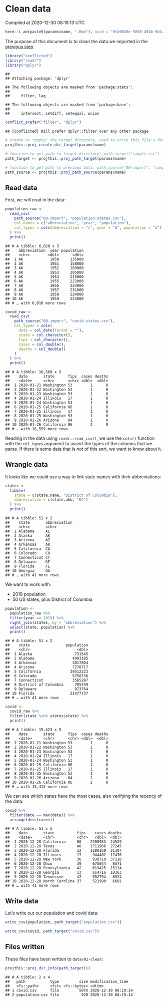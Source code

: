 Clean data
================
Compiled at 2020-12-30 08:19:13 UTC

``` r
here::i_am(paste0(params$name, ".Rmd"), uuid = "9fa9049e-5898-494b-9b1a-0175496b3975")
```

The purpose of this document is to clean the data we imported in the
[previous step](00-import.md).

``` r
library("conflicted")
library("readr")
library("dplyr")
```

    ## 
    ## Attaching package: 'dplyr'

    ## The following objects are masked from 'package:stats':
    ## 
    ##     filter, lag

    ## The following objects are masked from 'package:base':
    ## 
    ##     intersect, setdiff, setequal, union

``` r
conflict_prefer("filter", "dplyr")
```

    ## [conflicted] Will prefer dplyr::filter over any other package

``` r
# create or *empty* the target directory, used to write this file's data: 
projthis::proj_create_dir_target(params$name)

# function to get path to target directory: path_target("sample.csv")
path_target <- projthis::proj_path_target(params$name)

# function to get path to previous data: path_source("00-import", "sample.csv")
path_source <- projthis::proj_path_source(params$name)
```

## Read data

First, we will read in the data:

``` r
population_raw <- 
  read_csv(
    path_source("00-import", "population-states.csv"), 
    col_names = c("abbreviation", "year", "population"),
    col_types = cols(abbreviation = "c", year = "d", population = "d")
  ) %>%
  print()
```

    ## # A tibble: 6,020 x 3
    ##    abbreviation  year population
    ##    <chr>        <dbl>      <dbl>
    ##  1 AK            1950     135000
    ##  2 AK            1951     158000
    ##  3 AK            1952     189000
    ##  4 AK            1953     205000
    ##  5 AK            1954     215000
    ##  6 AK            1955     222000
    ##  7 AK            1956     224000
    ##  8 AK            1957     231000
    ##  9 AK            1958     224000
    ## 10 AK            1959     224000
    ## # … with 6,010 more rows

``` r
covid_raw <- 
  read_csv(
    path_source("00-import", "covid-states.csv"),
    col_types = cols(
      date = col_date(format = ""),
      state = col_character(),
      fips = col_character(),
      cases = col_double(),
      deaths = col_double()
    )
  ) %>%
  print()
```

    ## # A tibble: 16,569 x 5
    ##    date       state      fips  cases deaths
    ##    <date>     <chr>      <chr> <dbl>  <dbl>
    ##  1 2020-01-21 Washington 53        1      0
    ##  2 2020-01-22 Washington 53        1      0
    ##  3 2020-01-23 Washington 53        1      0
    ##  4 2020-01-24 Illinois   17        1      0
    ##  5 2020-01-24 Washington 53        1      0
    ##  6 2020-01-25 California 06        1      0
    ##  7 2020-01-25 Illinois   17        1      0
    ##  8 2020-01-25 Washington 53        1      0
    ##  9 2020-01-26 Arizona    04        1      0
    ## 10 2020-01-26 California 06        2      0
    ## # … with 16,559 more rows

Reading in the data using `readr::read_csv()`, we use the `cols()`
function with the `col_types` argument to assert the types of the
columns that we parse. If there is some data that is *not* of this sort,
we want to know about it.

## Wrangle data

It looks like we could use a way to link state names with their
abbreviations:

``` r
states <- 
  tibble(
    state = c(state.name, "District of Columbia"),
    abbreviation = c(state.abb, "DC")
  ) %>%
  print()
```

    ## # A tibble: 51 x 2
    ##    state       abbreviation
    ##    <chr>       <chr>       
    ##  1 Alabama     AL          
    ##  2 Alaska      AK          
    ##  3 Arizona     AZ          
    ##  4 Arkansas    AR          
    ##  5 California  CA          
    ##  6 Colorado    CO          
    ##  7 Connecticut CT          
    ##  8 Delaware    DE          
    ##  9 Florida     FL          
    ## 10 Georgia     GA          
    ## # … with 41 more rows

We want to work with:

  - 2019 population
  - 50 US states, plus District of Columbia

<!-- end list -->

``` r
population <- 
  population_raw %>%
  filter(year == 2019) %>%
  right_join(states, by = "abbreviation") %>%
  select(state, population) %>%
  print()
```

    ## # A tibble: 51 x 2
    ##    state                population
    ##    <chr>                     <dbl>
    ##  1 Alaska                   731545
    ##  2 Alabama                 4903185
    ##  3 Arkansas                3017804
    ##  4 Arizona                 7278717
    ##  5 California             39512223
    ##  6 Colorado                5758736
    ##  7 Connecticut             3565287
    ##  8 District of Columbia     705749
    ##  9 Delaware                 973764
    ## 10 Florida                21477737
    ## # … with 41 more rows

``` r
covid <- 
  covid_raw %>%
  filter(state %in% states$state) %>%
  print()
```

    ## # A tibble: 15,423 x 5
    ##    date       state      fips  cases deaths
    ##    <date>     <chr>      <chr> <dbl>  <dbl>
    ##  1 2020-01-21 Washington 53        1      0
    ##  2 2020-01-22 Washington 53        1      0
    ##  3 2020-01-23 Washington 53        1      0
    ##  4 2020-01-24 Illinois   17        1      0
    ##  5 2020-01-24 Washington 53        1      0
    ##  6 2020-01-25 California 06        1      0
    ##  7 2020-01-25 Illinois   17        1      0
    ##  8 2020-01-25 Washington 53        1      0
    ##  9 2020-01-26 Arizona    04        1      0
    ## 10 2020-01-26 California 06        2      0
    ## # … with 15,413 more rows

We can see which states have the most cases, also verifying the recency
of the data:

``` r
covid %>%
  filter(date == max(date)) %>%
  arrange(desc(cases))
```

    ## # A tibble: 51 x 5
    ##    date       state          fips    cases deaths
    ##    <date>     <chr>          <chr>   <dbl>  <dbl>
    ##  1 2020-12-28 California     06    2208953  24529
    ##  2 2020-12-28 Texas          48    1711986  27245
    ##  3 2020-12-28 Florida        12    1280169  21307
    ##  4 2020-12-28 Illinois       17     944402  17476
    ##  5 2020-12-28 New York       36     938710  37118
    ##  6 2020-12-28 Ohio           39     675044   8571
    ##  7 2020-12-28 Pennsylvania   42     619425  15114
    ##  8 2020-12-28 Georgia        13     614716  10363
    ##  9 2020-12-28 Tennessee      47     552794   6524
    ## 10 2020-12-28 North Carolina 37     521990   6601
    ## # … with 41 more rows

## Write data

Let’s write out our population and covid data:

``` r
write_csv(population, path_target("population.csv"))
```

``` r
write_csv(covid, path_target("covid.csv"))
```

## Files written

These files have been written to `data/01-clean`:

``` r
projthis::proj_dir_info(path_target())
```

    ## # A tibble: 2 x 4
    ##   path           type         size modification_time  
    ##   <fs::path>     <fct> <fs::bytes> <dttm>             
    ## 1 covid.csv      file         507K 2020-12-30 08:19:14
    ## 2 population.csv file          920 2020-12-30 08:19:14

